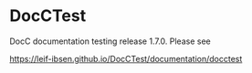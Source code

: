 # DocCTest

DocC documentation testing release 1.7.0. Please see

https://leif-ibsen.github.io/DocCTest/documentation/docctest
